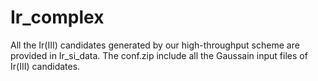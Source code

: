 # Ir_complex
All the Ir(III) candidates generated by our high-throughput scheme are provided in Ir_si_data. The conf.zip include all the Gaussain input files of Ir(III) candidates.
